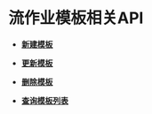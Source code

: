 # 流作业模板相关API<a name="dli_02_0244"></a>

-   **[新建模板](新建模板.md)**  

-   **[更新模板](更新模板.md)**  

-   **[删除模板](删除模板.md)**  

-   **[查询模板列表](查询模板列表.md)**  


